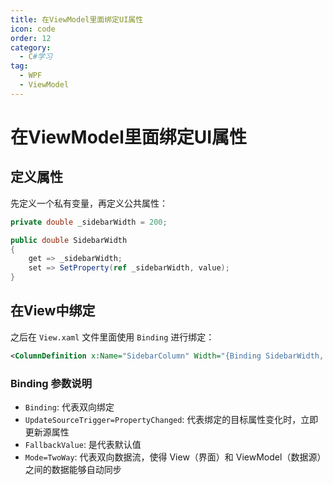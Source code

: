 ```yaml
---
title: 在ViewModel里面绑定UI属性
icon: code
order: 12
category:
  - C#学习
tag:
  - WPF
  - ViewModel
---
```


# 在ViewModel里面绑定UI属性

## 定义属性

先定义一个私有变量，再定义公共属性：

```csharp
private double _sidebarWidth = 200;

public double SidebarWidth
{
    get => _sidebarWidth;
    set => SetProperty(ref _sidebarWidth, value);
}
```

## 在View中绑定

之后在 `View.xaml` 文件里面使用 `Binding` 进行绑定：

```xml
<ColumnDefinition x:Name="SidebarColumn" Width="{Binding SidebarWidth, UpdateSourceTrigger=PropertyChanged, FallbackValue=200, Mode=TwoWay}"/>
```

### Binding 参数说明

- `Binding`: 代表双向绑定
- `UpdateSourceTrigger=PropertyChanged`: 代表绑定的目标属性变化时，立即更新源属性
- `FallbackValue`: 是代表默认值
- `Mode=TwoWay`: 代表双向数据流，使得 View（界面）和 ViewModel（数据源）之间的数据能够自动同步

